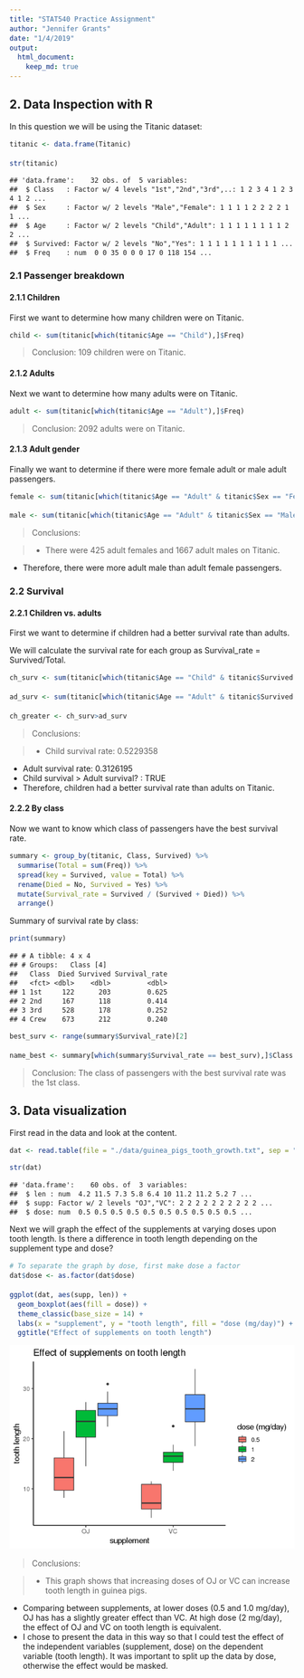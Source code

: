 ```yaml
---
title: "STAT540 Practice Assignment"
author: "Jennifer Grants"
date: "1/4/2019"
output: 
  html_document: 
    keep_md: true
---
```







## 2. Data Inspection with R

In this question we will be using the Titanic dataset:


```r
titanic <- data.frame(Titanic)

str(titanic)
```

```
## 'data.frame':	32 obs. of  5 variables:
##  $ Class   : Factor w/ 4 levels "1st","2nd","3rd",..: 1 2 3 4 1 2 3 4 1 2 ...
##  $ Sex     : Factor w/ 2 levels "Male","Female": 1 1 1 1 2 2 2 2 1 1 ...
##  $ Age     : Factor w/ 2 levels "Child","Adult": 1 1 1 1 1 1 1 1 2 2 ...
##  $ Survived: Factor w/ 2 levels "No","Yes": 1 1 1 1 1 1 1 1 1 1 ...
##  $ Freq    : num  0 0 35 0 0 0 17 0 118 154 ...
```


### 2.1 Passenger breakdown

#### 2.1.1 Children

First we want to determine how many children were on Titanic.


```r
child <- sum(titanic[which(titanic$Age == "Child"),]$Freq)
```

> Conclusion: 109 children were on Titanic.


#### 2.1.2 Adults

Next we want to determine how many adults were on Titanic.


```r
adult <- sum(titanic[which(titanic$Age == "Adult"),]$Freq)
```

> Conclusion: 2092 adults were on Titanic.


#### 2.1.3 Adult gender

Finally we want to determine if there were more female adult or male adult passengers.


```r
female <- sum(titanic[which(titanic$Age == "Adult" & titanic$Sex == "Female"),]$Freq)

male <- sum(titanic[which(titanic$Age == "Adult" & titanic$Sex == "Male"),]$Freq)
```

> Conclusions: 

> * There were 425 adult females and 1667 adult males on Titanic.
* Therefore, there were more adult male than adult female passengers.



### 2.2 Survival

#### 2.2.1 Children vs. adults

First we want to determine if children had a better survival rate than adults.

We will calculate the survival rate for each group as Survival_rate = Survived/Total.


```r
ch_surv <- sum(titanic[which(titanic$Age == "Child" & titanic$Survived == "Yes"),]$Freq) / sum(titanic[which(titanic$Age == "Child"),]$Freq)

ad_surv <- sum(titanic[which(titanic$Age == "Adult" & titanic$Survived == "Yes"),]$Freq) / sum(titanic[which(titanic$Age == "Adult"),]$Freq)

ch_greater <- ch_surv>ad_surv
```

> Conclusions:  

> * Child survival rate: 0.5229358  
* Adult survival rate: 0.3126195  
* Child survival > Adult survival? : TRUE  
* Therefore, children had a better survival rate than adults on Titanic.  


#### 2.2.2 By class

Now we want to know which class of passengers have the best survival rate.


```r
summary <- group_by(titanic, Class, Survived) %>%
  summarise(Total = sum(Freq)) %>%
  spread(key = Survived, value = Total) %>%
  rename(Died = No, Survived = Yes) %>%
  mutate(Survival_rate = Survived / (Survived + Died)) %>%
  arrange()
```


Summary of survival rate by class:


```r
print(summary)
```

```
## # A tibble: 4 x 4
## # Groups:   Class [4]
##   Class  Died Survived Survival_rate
##   <fct> <dbl>    <dbl>         <dbl>
## 1 1st     122      203         0.625
## 2 2nd     167      118         0.414
## 3 3rd     528      178         0.252
## 4 Crew    673      212         0.240
```


```r
best_surv <- range(summary$Survival_rate)[2]

name_best <- summary[which(summary$Survival_rate == best_surv),]$Class
```

> Conclusion: The class of passengers with the best survival rate was the 1st class.



## 3. Data visualization

First read in the data and look at the content.


```r
dat <- read.table(file = "./data/guinea_pigs_tooth_growth.txt", sep = "\t", header = TRUE)
```


```r
str(dat)
```

```
## 'data.frame':	60 obs. of  3 variables:
##  $ len : num  4.2 11.5 7.3 5.8 6.4 10 11.2 11.2 5.2 7 ...
##  $ supp: Factor w/ 2 levels "OJ","VC": 2 2 2 2 2 2 2 2 2 2 ...
##  $ dose: num  0.5 0.5 0.5 0.5 0.5 0.5 0.5 0.5 0.5 0.5 ...
```



Next we will graph the effect of the supplements at varying doses upon tooth length. Is there a difference in tooth length depending on the supplement type and dose?


```r
# To separate the graph by dose, first make dose a factor
dat$dose <- as.factor(dat$dose)

ggplot(dat, aes(supp, len)) +
  geom_boxplot(aes(fill = dose)) +
  theme_classic(base_size = 14) +
  labs(x = "supplement", y = "tooth length", fill = "dose (mg/day)") +
  ggtitle("Effect of supplements on tooth length")
```

![](jgrants_practice_assignment_files/figure-html/unnamed-chunk-12-1.png)<!-- -->

> Conclusions:

> * This graph shows that increasing doses of OJ or VC can increase tooth length in guinea pigs.   
* Comparing between supplements, at lower doses (0.5 and 1.0 mg/day), OJ has has a slightly greater effect than VC. At high dose (2 mg/day), the effect of OJ and VC on tooth length is equivalent.  
* I chose to present the data in this way so that I could test the effect of the independent variables (supplement, dose) on the dependent variable (tooth length). It was important to split up the data by dose, otherwise the effect would be masked.  
